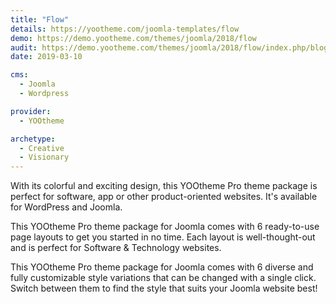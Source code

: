 ```yaml
---
title: "Flow"
details: https://yootheme.com/joomla-templates/flow
demo: https://demo.yootheme.com/themes/joomla/2018/flow
audit: https://demo.yootheme.com/themes/joomla/2018/flow/index.php/blog
date: 2019-03-10

cms: 
  - Joomla
  - Wordpress

provider:
  - YOOtheme

archetype:
  - Creative
  - Visionary
---
```


With its colorful and exciting design, this YOOtheme Pro theme package is perfect for software, app or other product-oriented websites. It's available for WordPress and Joomla.

This YOOtheme Pro theme package for Joomla comes with 6 ready-to-use page layouts to get you started in no time. Each layout is well-thought-out and is perfect for Software & Technology websites.

This YOOtheme Pro theme package for Joomla comes with 6 diverse and fully customizable style variations that can be changed with a single click. Switch between them to find the style that suits your Joomla website best!
